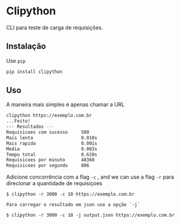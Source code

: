 # Clipython

CLI para teste de carga de requisições.

## Instalação

Use `pip`

```bash
pip install clipython
```

## Uso

A maneira mais simples é apenas chamar a URL

```bash
clipython https://exemplo.com.br
...Feito!
--- Resultados ---
Requisicoes com sucesso     500
Mais lenta                  0.010s
Mais rapida                 0.001s
Media                       0.003s
Tempo total                 0.620s
Requisicoes por minuto      48360
Requisicoes por segundo     806
```


Adicione concorrência com a flag `-c` , and we can use a flag `-r` para direcionar a quantidade de requisiçoes

```
$ clipython -r 3000 -c 10 https://exemplo.com.br

Para carregar o resultado em json use a opção `-j`

$ clipython -r 3000 -c 10 -j output.json https://exemplo.com.br